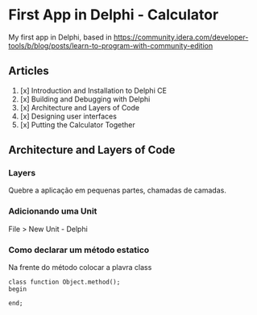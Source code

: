 # First App in Delphi - Calculator

My first app in Delphi, based in https://community.idera.com/developer-tools/b/blog/posts/learn-to-program-with-community-edition

## Articles

1. [x] Introduction and Installation to Delphi CE
2. [x] Building and Debugging with Delphi
3. [x] Architecture and Layers of Code
4. [x] Designing user interfaces
5. [x] Putting the Calculator Together

## Architecture and Layers of Code

### Layers
Quebre a aplicação em pequenas partes, chamadas de camadas.

### Adicionando uma Unit
File > New Unit - Delphi

### Como declarar um método estatico
Na frente do método colocar a plavra class

```dephi
class function Object.method();
begin

end;
```

